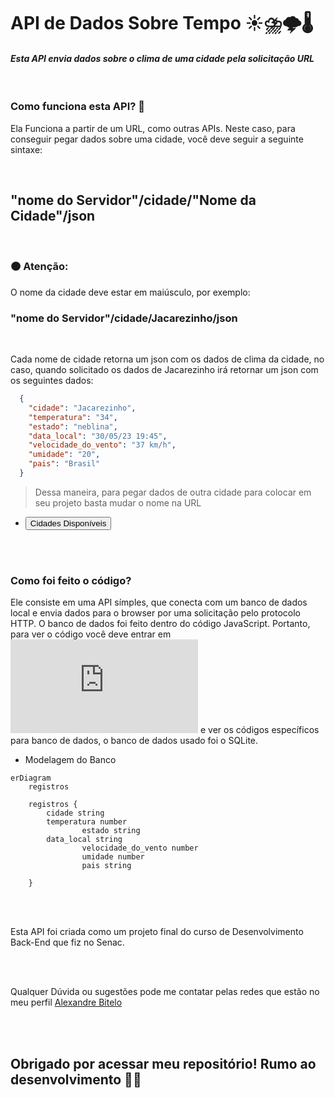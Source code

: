 # API de Dados Sobre Tempo ☀️⛈️🌩🌡️
  <h4><i>Esta API envia dados sobre o clima de uma cidade pela solicitação URL</i></h4> 
  <br>


### Como funciona esta API? 🤔
  Ela Funciona a partir de um URL, como outras APIs. Neste caso, para conseguir pegar dados sobre uma cidade, você deve seguir a seguinte sintaxe:

<br>

  
## "nome do Servidor"/cidade/"Nome da Cidade"/json
<br>


### 🟠 Atenção:

O nome da cidade deve estar em maiúsculo, por exemplo:

### "nome do Servidor"/cidade/Jacarezinho/json
<br>

  Cada nome de cidade retorna um json com os dados de clima da cidade, no caso, quando solicitado os dados de Jacarezinho irá retornar um json com os seguintes dados:
```json
  {
    "cidade": "Jacarezinho",
    "temperatura": "34",
    "estado": "neblina",
    "data_local": "30/05/23 19:45",
    "velocidade_do_vento": "37 km/h",
    "umidade": "20",
    "pais": "Brasil"
  }

```

> Dessa maneira, para pegar dados de outra cidade para colocar em seu projeto basta mudar o nome na URL

* <a href='https://github.com/AlexandreBitelo/Projeto-Tempo/blob/main/dadosDoBanco.js'><button>Cidades Disponíveis</button></a>

<br>
<br>

### Como foi feito o código?
Ele consiste em uma API símples, que conecta com um banco de dados local e envia dados para o browser por uma solicitação pelo protocolo HTTP.
O banco de dados foi feito dentro do código JavaScript. Portanto, para ver o código você deve entrar em ![index.js](https://github.com/AlexandreBitelo/Projeto-Tempo/blob/main/index.js) e ver os códigos específicos para banco de dados, o banco de dados usado foi o SQLite.

* Modelagem do Banco
```mermaid
erDiagram
    registros 

    registros {
        cidade string
        temperatura number
				estado string
        data_local string
				velocidade_do_vento number
				umidade number
				pais string 

    }
```

<br>
<br>

Esta API foi criada como um projeto final do curso de Desenvolvimento Back-End que fiz no Senac.


<br>
<br>

Qualquer Dúvida ou sugestões pode me contatar pelas redes que estão no meu perfil [Alexandre Bitelo](https://github.com/AlexandreBitelo)

<br>
<br>

## Obrigado por acessar meu repositório! Rumo ao desenvolvimento 👨‍💻




